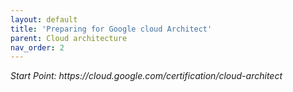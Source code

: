 ```yaml
---
layout: default
title: 'Preparing for Google cloud Architect'
parent: Cloud architecture
nav_order: 2
---
```

<em>
Start Point: https://cloud.google.com/certification/cloud-architect
 </em>
